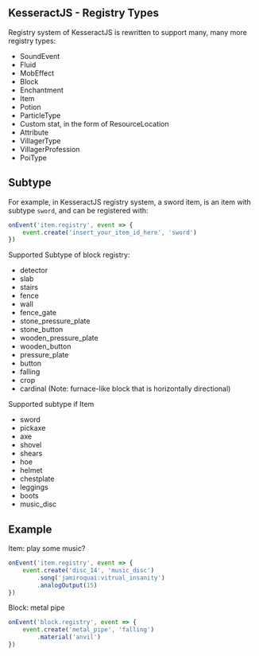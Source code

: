 ## KesseractJS - Registry Types

Registry system of KesseractJS is rewritten to support many, many more registry types:

- SoundEvent
- Fluid
- MobEffect
- Block
- Enchantment
- Item
- Potion
- ParticleType
- Custom stat, in the form of ResourceLocation
- Attribute
- VillagerType
- VillagerProfession
- PoiType

## Subtype

For example, in KesseractJS registry system, a sword item, is an item with subtype `sword`, and can be registered with:

```js
onEvent('item.registry', event => {
    event.create('insert_your_item_id_here', 'sword')
})
```

Supported Subtype of block registry:
- detector
- slab
- stairs
- fence
- wall
- fence_gate
- stone_pressure_plate
- stone_button
- wooden_pressure_plate
- wooden_button
- pressure_plate
- button
- falling
- crop
- cardinal (Note: furnace-like block that is horizontally directional)

Supported subtype if Item
- sword
- pickaxe
- axe
- shovel
- shears
- hoe
- helmet
- chestplate
- leggings
- boots
- music_disc

## Example

Item: play some music?

```js
onEvent('item.registry', event => {
    event.create('disc_14', 'music_disc')
        .song('jamiroquai:vitrual_insanity')
        .analogOutput(15)
})
```

Block: metal pipe

```js
onEvent('block.registry', event => {
    event.create('metal_pipe', 'falling')
        .material('anvil')
})
```
